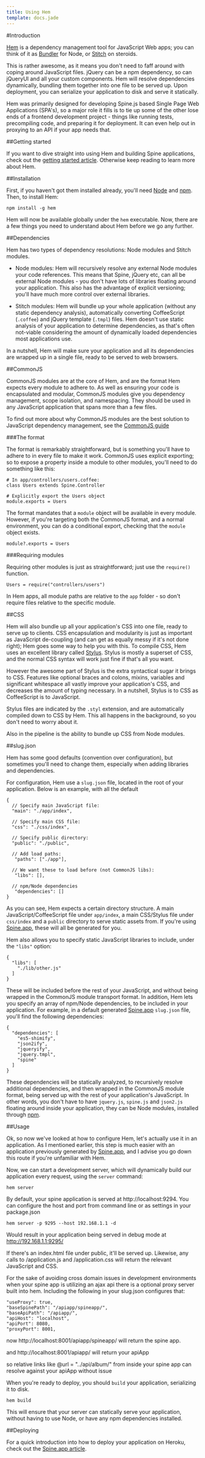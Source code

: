```yaml
---
title: Using Hem
template: docs.jade
---
```


#Introduction

[Hem](https://github.com/spine/hem) is a dependency management tool for JavaScript Web apps; you can think of it as [Bundler](http://gembundler.com/) for Node, or [Stitch](https://github.com/sstephenson/stitch) on steroids.

This is rather awesome, as it means you don't need to faff around with coping around JavaScript files. jQuery can be a npm dependency, so can jQueryUI and all your custom components. Hem will resolve dependencies dynamically, bundling them together into one file to be served up. Upon deployment, you can serialize your application to disk and serve it statically.

Hem was primarily designed for developing Spine.js based Single Page Web Applications (SPA's), so a major role it fills is to tie up some of the other lose ends of a frontend development project - things like running tests, precompiling code, and preparing it for deployment. It can even help out in proxying to an API if your app needs that.

##Getting started

If you want to dive straight into using Hem and building Spine applications, check out the [getting started article](<%= docs_path("started") %>). Otherwise keep reading to learn more about Hem. 

##Installation

First, if you haven't got them installed already, you'll need [Node](http://nodejs.org) and [npm](http://npmjs.org). Then, to install Hem:

    npm install -g hem
    
Hem will now be available globally under the `hem` executable. Now, there are a few things you need to understand about Hem before we go any further.

##Dependencies

Hem has two types of dependency resolutions: Node modules and Stitch modules.

* Node modules: Hem will recursively resolve any external Node modules your code references. This means that Spine, jQuery etc, can all be external Node modules - you don't have lots of libraries floating around your application. This also has the advantage of explicit versioning; you'll have much more control over  external libraries. 

* Stitch modules: Hem will bundle up your whole application (without any static dependency analysis), automatically converting CoffeeScript (`.coffee`) and jQuery template (`.tmpl`) files. Hem doesn't use static analysis of your application to determine dependencies, as that's often not-viable considering the amount of dynamically loaded dependencies most applications use. 

In a nutshell, Hem will make sure your application and all its dependencies are wrapped up in a single file, ready to be served to web browsers.

##CommonJS

CommonJS modules are at the core of Hem, and are the format Hem expects every module to adhere to. As well as ensuring your code is encapsulated and modular, CommonJS modules give you dependency management, scope isolation, and namespacing. They should be used in any JavaScript application that spans more than a few files. 

To find out more about why CommonJS modules are the best solution to JavaScript dependency management, see the [CommonJS guide](<%= docs_path("commonjs") %>)

###The format

The format is remarkably straightforward, but is something you'll have to adhere to in every file to make it work. CommonJS uses explicit exporting; so to expose a property inside a module to other modules, you'll need to do something like this:

    # In app/controllers/users.coffee:
    class Users extends Spine.Controller
    
    # Explicitly export the Users object
    module.exports = Users
    
The format mandates that a `module` object will be available in every module. However, if you're targeting both the CommonJS format, and a normal environment, you can do a conditional export, checking that the `module` object exists.

    module?.exports = Users

###Requiring modules

Requiring other modules is just as straightforward; just use the `require()` function.

    Users = require("controllers/users")
    
In Hem apps, all module paths are relative to the `app` folder - so don't require files relative to the specific module.

##CSS

Hem will also bundle up all your application's CSS into one file, ready to serve up to clients. CSS encapsulation and modularity is just as important as JavaScript de-coupling (and can get as equally messy if it's not done right); Hem goes some way to help you with this. To compile CSS, Hem uses an excellent library called [Stylus](http://learnboost.github.com/stylus). Stylus is mostly a superset of CSS, and the normal CSS syntax will work just fine if that's all you want. 

However the awesome part of Stylus is the extra syntactical sugar it brings to CSS. Features like optional braces and colons, mixins, variables and significant whitespace all vastly improve your application's CSS, and decreases the amount of typing necessary. In a nutshell, Stylus is to CSS as CoffeeScript is to JavaScript. 

Stylus files are indicated by the `.styl` extension, and are automatically compiled down to CSS by Hem. This all happens in the background, so you don't need to worry about it. 

Also in the pipeline is the ability to bundle up CSS from Node modules. 

##slug.json

Hem has some good defaults (convention over configuration), but sometimes you'll need to change them, especially when adding libraries and dependencies. 

For configuration, Hem use a `slug.json` file, located in the root of your application. Below is an example, with all the default

    {
      // Specify main JavaScript file:
      "main": "./app/index",
      
      // Specify main CSS file:
      "css": "./css/index",
      
      // Specify public directory:
      "public": "./public",
      
      // Add load paths:
       "paths": ["./app"],
      
      // We want these to load before (not CommonJS libs):
       "libs": [],

      // npm/Node dependencies
       "dependencies": []
    }
    
As you can see, Hem expects a certain directory structure. A main JavaScript/CoffeeScript file under `app/index`, a main CSS/Stylus file under `css/index` and a  `public` directory to serve static assets from. If you're using [Spine.app](<%= docs_path("app") %>), these will all be generated for you.


Hem also allows you to specify static JavaScript libraries to include, under the `"libs"` option:

    {
      "libs": [
        "./lib/other.js"
      ]
    }
    
These will be included before the rest of your JavaScript, and without being wrapped in the CommonJS module transport format. 
In addition, Hem lets you specify an array of npm/Node dependencies, to be included in your application. For example, in a default generated [Spine.app](<%= docs_path("app") %>) `slug.json` file, you'll find the following dependencies:
    
    {
      "dependencies": [
        "es5-shimify", 
        "json2ify", 
        "jqueryify", 
        "jquery.tmpl",
        "spine"
      ]
    }

These dependencies will be statically analyzed, to recursively resolve additional dependencies, and then wrapped in the CommonJS module format, being served up with the rest of your application's JavaScript. In other words, you don't have to have `jquery.js`, `spine.js` and `json2.js` floating around inside your application, they can be Node modules, installed through [npm](http://npmjs.org). 

##Usage

Ok, so now we've looked at how to configure Hem, let's actually use it in an application. As I mentioned earlier, this step is much easier with an application previously generated by [Spine.app](<%= docs_path("app") %>), and I advise you go down this route if you're unfamiliar with Hem.

Now, we can start a development server, which will dynamically build our application every request, using the `server` command:

    hem server
    
By default, your spine application is served at http://localhost:9294. 
You can configure the host and port from command line or as settings in your package.json

    hem server -p 9295 --host 192.168.1.1 -d
    
Would result in your application being served in debug mode at http://192.168.1.1:9295/

If there's an index.html file under public, it'll be served up. Likewise, any calls to /application.js and /application.css will return the relevant JavaScript and CSS.

For the sake of avoiding cross domain issues in development environments when your spine app is utilizing an ajax api there is a optional proxy server built into hem.
Including the following in your slug.json configures that:

    "useProxy": true,
    "baseSpinePath": "/apiapp/spineapp/",
    "baseApiPath": "/apiapp/",
    "apiHost": "localhost",
    "apiPort": 8080,
    "proxyPort": 8001,

now http://localhost:8001/apiapp/spineapp/ will return the spine app.

and http://localhost:8001/apiapp/ will return your apiApp

so relative links like @url = "../api/album/" from inside your spine app can resolve against your apiApp without issue

When you're ready to deploy, you should `build` your application, serializing it to disk.
    
    hem build
    
This will ensure that your server can statically serve your application, without having to use Node, or have any npm dependencies installed. 

##Deploying

For a quick introduction into how to deploy your application on Heroku, check out the [Spine.app article](<%= docs_path("app") %>).
